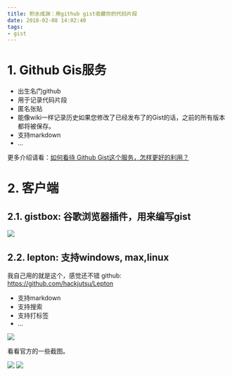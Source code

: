 ```yaml
---
title: 积水成渊：用github gist收藏你的代码片段
date: 2018-02-08 14:02:40
tags:
- gist
---
```


# 1. Github Gis服务

- 出生名门github
- 用于记录代码片段
- 匿名张贴
- 能像wiki一样记录历史如果您修改了已经发布了的Gist的话，之前的所有版本都将被保存。
- 支持markdown
- ...

更多介绍请看：[如何看待 Github Gist这个服务，怎样更好的利用？](https://www.zhihu.com/question/21343711)


# 2. 客户端
## 2.1. gistbox: 谷歌浏览器插件，用来编写gist
![](https://wdd-images.oss-cn-shanghai.aliyuncs.com/20180208140404_EDRTAX_Screenshot.jpeg)


## 2.2. lepton: 支持windows, max,linux
我自己用的就是这个，感觉还不错
github: https://github.com/hackjutsu/Lepton

- 支持markdown
- 支持搜索
- 支持打标签
- ...

![](https://wdd-images.oss-cn-shanghai.aliyuncs.com/20180208140426_ZPBCpF_Screenshot.jpeg)

看看官方的一些截图。

![](https://wdd-images.oss-cn-shanghai.aliyuncs.com/20180208140435_fH3oRd_Screenshot.jpeg)
![](https://wdd-images.oss-cn-shanghai.aliyuncs.com/20180208140446_IQ7NtM_Screenshot.jpeg)


  [1]: /img/bVMRP2
  [2]: /img/bVMRQq
  [3]: /img/bVMRQI
  [4]: /img/bVMRQK